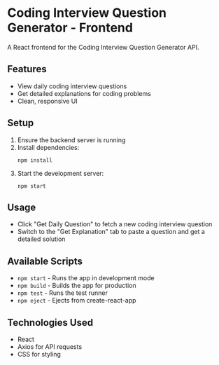 # Coding Interview Question Generator - Frontend

A React frontend for the Coding Interview Question Generator API.

## Features

- View daily coding interview questions
- Get detailed explanations for coding problems
- Clean, responsive UI

## Setup

1. Ensure the backend server is running
2. Install dependencies:
   ```
   npm install
   ```
3. Start the development server:
   ```
   npm start
   ```

## Usage

- Click "Get Daily Question" to fetch a new coding interview question
- Switch to the "Get Explanation" tab to paste a question and get a detailed solution

## Available Scripts

- `npm start` - Runs the app in development mode
- `npm build` - Builds the app for production
- `npm test` - Runs the test runner
- `npm eject` - Ejects from create-react-app

## Technologies Used

- React
- Axios for API requests
- CSS for styling 